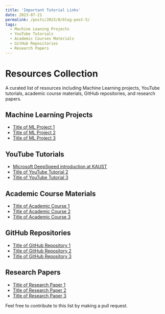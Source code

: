 ```yaml
---
title: 'Important Tutorial Links'
date: 2023-07-21
permalink: /posts/2023/0/blog-post-5/
tags:
  - Machine Leaning Projects 
  - YouTube Tutorials
  - Academic Courses Materials
  - GitHub Repositories
  - Research Papers 
---
```

# Resources Collection

A curated list of resources including Machine Learning projects, YouTube tutorials, academic course materials, GitHub repositories, and research papers.

## Machine Learning Projects
- [Title of ML Project 1](#link-to-ml-project-1)
- [Title of ML Project 2](#link-to-ml-project-2)
- [Title of ML Project 3](#link-to-ml-project-3)


## YouTube Tutorials
- [Microsoft DeepSpeed introduction at KAUST](#[link-to-youtube-tutorial-1](https://youtu.be/wbG2ZEDPIyw))
- [Title of YouTube Tutorial 2](#link-to-youtube-tutorial-2)
- [Title of YouTube Tutorial 3](#link-to-youtube-tutorial-3)


## Academic Course Materials
- [Title of Academic Course 1](#link-to-academic-course-1)
- [Title of Academic Course 2](#link-to-academic-course-2)
- [Title of Academic Course 3](#link-to-academic-course-3)


## GitHub Repositories
- [Title of GitHub Repository 1](#link-to-github-repo-1)
- [Title of GitHub Repository 2](#link-to-github-repo-2)
- [Title of GitHub Repository 3](#link-to-github-repo-3)


## Research Papers
- [Title of Research Paper 1](#link-to-research-paper-1)
- [Title of Research Paper 2](#link-to-research-paper-2)
- [Title of Research Paper 3](#link-to-research-paper-3)




Feel free to contribute to this list by making a pull request.

